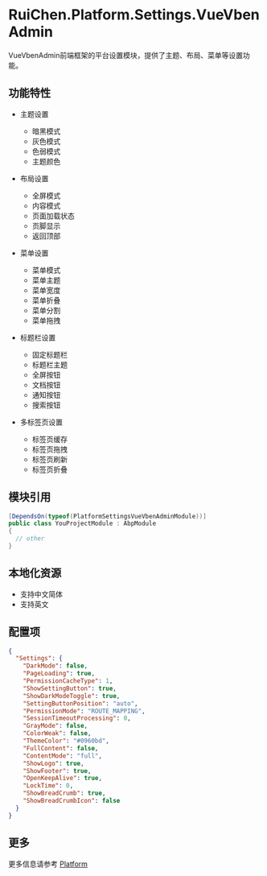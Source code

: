 # RuiChen.Platform.Settings.VueVbenAdmin

VueVbenAdmin前端框架的平台设置模块，提供了主题、布局、菜单等设置功能。

## 功能特性

* 主题设置
  * 暗黑模式
  * 灰色模式
  * 色弱模式
  * 主题颜色

* 布局设置
  * 全屏模式
  * 内容模式
  * 页面加载状态
  * 页脚显示
  * 返回顶部

* 菜单设置
  * 菜单模式
  * 菜单主题
  * 菜单宽度
  * 菜单折叠
  * 菜单分割
  * 菜单拖拽

* 标题栏设置
  * 固定标题栏
  * 标题栏主题
  * 全屏按钮
  * 文档按钮
  * 通知按钮
  * 搜索按钮

* 多标签页设置
  * 标签页缓存
  * 标签页拖拽
  * 标签页刷新
  * 标签页折叠

## 模块引用

```csharp
[DependsOn(typeof(PlatformSettingsVueVbenAdminModule))]
public class YouProjectModule : AbpModule
{
  // other
}
```

## 本地化资源

* 支持中文简体
* 支持英文

## 配置项

```json
{
  "Settings": {
    "DarkMode": false,
    "PageLoading": true,
    "PermissionCacheType": 1,
    "ShowSettingButton": true,
    "ShowDarkModeToggle": true,
    "SettingButtonPosition": "auto",
    "PermissionMode": "ROUTE_MAPPING",
    "SessionTimeoutProcessing": 0,
    "GrayMode": false,
    "ColorWeak": false,
    "ThemeColor": "#0960bd",
    "FullContent": false,
    "ContentMode": "full",
    "ShowLogo": true,
    "ShowFooter": true,
    "OpenKeepAlive": true,
    "LockTime": 0,
    "ShowBreadCrumb": true,
    "ShowBreadCrumbIcon": false
  }
}
```

## 更多

更多信息请参考 [Platform](../README.md)
